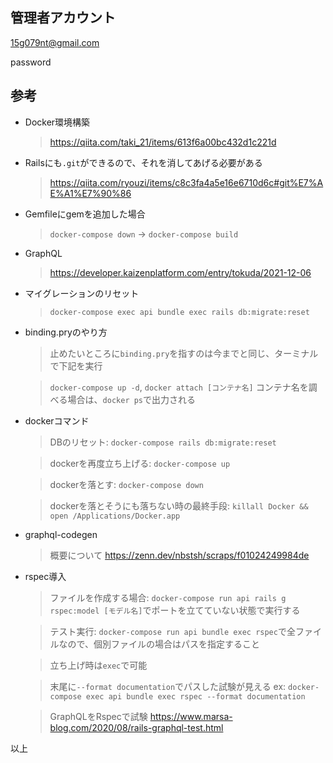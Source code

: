 ## 管理者アカウント

  15g079nt@gmail.com
  
  password

 

## 参考

* Docker環境構築

  > https://qiita.com/taki_21/items/613f6a00bc432d1c221d
  

* Railsにも`.git`ができるので、それを消してあげる必要がある

  > https://qiita.com/ryouzi/items/c8c3fa4a5e16e6710d6c#git%E7%AE%A1%E7%90%86


* Gemfileにgemを追加した場合

  > `docker-compose down` -> `docker-compose build`


* GraphQL

  > https://developer.kaizenplatform.com/entry/tokuda/2021-12-06


* マイグレーションのリセット

  > `docker-compose exec api bundle exec rails db:migrate:reset`


* binding.pryのやり方

  > 止めたいところに`binding.pry`を指すのは今までと同じ、ターミナルで下記を実行
  
  > `docker-compose up -d`, `docker attach [コンテナ名]` コンテナ名を調べる場合は、`docker ps`で出力される


* dockerコマンド

  > DBのリセット: `docker-compose rails db:migrate:reset`

  > dockerを再度立ち上げる: `docker-compose up`

  > dockerを落とす: `docker-compose down`

  > dockerを落とそうにも落ちない時の最終手段: `killall Docker && open /Applications/Docker.app`


* graphql-codegen

  > 概要について https://zenn.dev/nbstsh/scraps/f01024249984de


* rspec導入

  > ファイルを作成する場合: `docker-compose run api rails g rspec:model [モデル名]`でポートを立てていない状態で実行する

  > テスト実行: `docker-compose run api bundle exec rspec`で全ファイルなので、個別ファイルの場合はパスを指定すること

  > 立ち上げ時は`exec`で可能

  > 末尾に`--format documentation`でパスした試験が見える ex: `docker-compose exec api bundle exec rspec --format documentation`

  > GraphQLをRspecで試験 https://www.marsa-blog.com/2020/08/rails-graphql-test.html

以上
